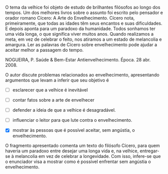 

O tema da velhice foi objeto de estudo de brilhantes filósofos ao longo dos tempos. Um dos melhores livros sobre o assunto foi escrito pelo pensador e orador romano Cícero: A Arte do Envelhecimento. Cícero nota, primeiramente, que todas as idades têm seus encantos e suas dificuldades. E depois aponta para um paradoxo da humanidade. Todos sonhamos ter uma vida longa, o que significa viver muitos anos. Quando realizamos a meta, em vez de celebrar o feito, nos atiramos a um estado de melancolia e amargura. Ler as palavras de Cícero sobre envelhecimento pode ajudar a aceitar melhor a passagem do tempo.

NOGUEIRA, P. Saúde & Bem-Estar Antienvelhecimento. Época. 28 abr. 2008.

O autor discute problemas relacionados ao envelhecimento, apresentando argumentos que levam a inferir que seu objetivo é



- [ ] esclarecer que a velhice é inevitável
- [ ] contar fatos sobre a arte de envelhecer
- [ ] defender a ideia de que a velhice é desagradável.
- [ ] influenciar o leitor para que lute contra o envelhecimento.
- [x] mostrar às pessoas que é possível aceitar, sem angústia, o envelhecimento.


O fragmento apresentado comenta um texto do filósofo Cícero, para quem haveria um paradoxo entre desejar uma longa vida e, na velhice, entregar-se à melancolia em vez de celebrar a longevidade. Com isso, infere-se que o enunciador visa a mostrar como é possível enfrentar sem angústia o envelhecimento.

        